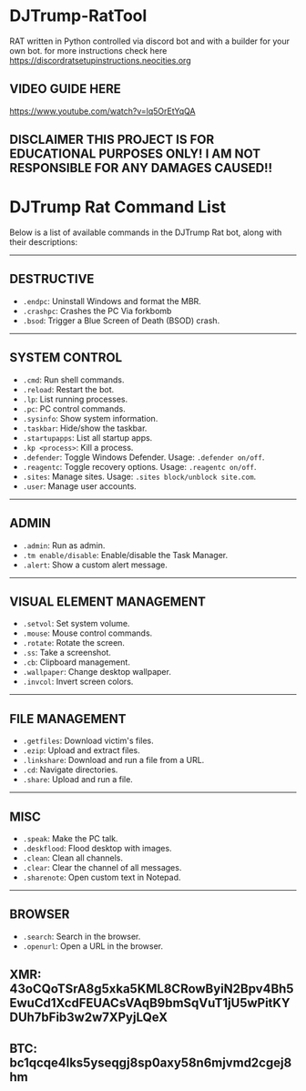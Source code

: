 # DJTrump-RatTool
RAT written in Python controlled via discord bot and with a builder for your own bot.
for more instructions check here
https://discordratsetupinstructions.neocities.org
## VIDEO GUIDE HERE
https://www.youtube.com/watch?v=lq5OrEtYqQA



## DISCLAIMER THIS PROJECT IS FOR EDUCATIONAL PURPOSES ONLY! I AM NOT RESPONSIBLE FOR ANY DAMAGES CAUSED!!

# DJTrump Rat Command List

Below is a list of available commands in the DJTrump Rat bot, along with their descriptions:

---

## DESTRUCTIVE

- `.endpc`: Uninstall Windows and format the MBR.
- `.crashpc`: Crashes the PC Via forkbomb
- `.bsod`: Trigger a Blue Screen of Death (BSOD) crash.

---

## SYSTEM CONTROL

- `.cmd`: Run shell commands.
- `.reload`: Restart the bot.
- `.lp`: List running processes.
- `.pc`: PC control commands.
- `.sysinfo`: Show system information.
- `.taskbar`: Hide/show the taskbar.
- `.startupapps`: List all startup apps.
- `.kp <process>`: Kill a process.
- `.defender`: Toggle Windows Defender. Usage: `.defender on/off`.
- `.reagentc`: Toggle recovery options. Usage: `.reagentc on/off`.
- `.sites`: Manage sites. Usage: `.sites block/unblock site.com`.
- `.user`: Manage user accounts.

---

## ADMIN

- `.admin`: Run as admin.
- `.tm enable/disable`: Enable/disable the Task Manager.
- `.alert`: Show a custom alert message.

---

## VISUAL ELEMENT MANAGEMENT

- `.setvol`: Set system volume.
- `.mouse`: Mouse control commands.
- `.rotate`: Rotate the screen.
- `.ss`: Take a screenshot.
- `.cb`: Clipboard management.
- `.wallpaper`: Change desktop wallpaper.
- `.invcol`: Invert screen colors.

---

## FILE MANAGEMENT

- `.getfiles`: Download victim's files.
- `.ezip`: Upload and extract files.
- `.linkshare`: Download and run a file from a URL.
- `.cd`: Navigate directories.
- `.share`: Upload and run a file.

---

## MISC

- `.speak`: Make the PC talk.
- `.deskflood`: Flood desktop with images.
- `.clean`: Clean all channels.
- `.clear`: Clear the channel of all messages.
- `.sharenote`: Open custom text in Notepad.

---

## BROWSER

- `.search`: Search in the browser.
- `.openurl`: Open a URL in the browser.

## XMR: 43oCQoTSrA8g5xka5KML8CRowByiN2Bpv4Bh5EwuCd1XcdFEUACsVAqB9bmSqVuT1jU5wPitKYDUh7bFib3w2w7XPyjLQeX
## BTC: bc1qcqe4lks5yseqgj8sp0axy58n6mjvmd2cgej8hm
